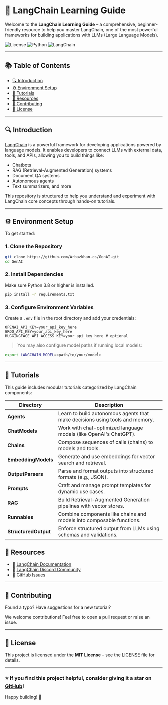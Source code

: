 
# 🚀 LangChain Learning Guide

Welcome to the **LangChain Learning Guide** – a comprehensive, beginner-friendly resource to help you master LangChain, one of the most powerful frameworks for building applications with LLMs (Large Language Models).

![License](https://img.shields.io/badge/license-MIT-green)
![Python](https://img.shields.io/badge/Python-3.8+-blue)
![LangChain](https://img.shields.io/badge/LangChain-Guide-orange)

---

## 📚 Table of Contents

- [🔍 Introduction](#-introduction)
- [⚙️ Environment Setup](#️-environment-setup)
- [🧪 Tutorials](#-tutorials)
- [📎 Resources](#-resources)
- [🙌 Contributing](#-contributing)
- [📄 License](#-license)

---

## 🔍 Introduction

[LangChain](https://www.langchain.com/) is a powerful framework for developing applications powered by language models. It enables developers to connect LLMs with external data, tools, and APIs, allowing you to build things like:

- Chatbots
- RAG (Retrieval-Augmented Generation) systems
- Document QA systems
- Autonomous agents
- Text summarizers, and more

This repository is structured to help you understand and experiment with LangChain core concepts through hands-on tutorials.

---

## ⚙️ Environment Setup

To get started:

### 1. Clone the Repository
```bash
git clone https://github.com/Arbazkhan-cs/GenAI.git
cd GenAI
```

### 2. Install Dependencies
Make sure Python 3.8 or higher is installed.

```bash
pip install -r requirements.txt
```

### 3. Configure Environment Variables
Create a `.env` file in the root directory and add your credentials:
```env
OPENAI_API_KEY=your_api_key_here
GROQ_API_KEY=your_api_key_here
HUGGINGFACE_API_ACCESS_KEY=your_api_key_here # optional
```

> You may also configure model paths if running local models:
```bash
export LANGCHAIN_MODEL=<path/to/your/model>
```

---

## 🧪 Tutorials

This guide includes modular tutorials categorized by LangChain components:

| Directory            | Description                                                                 |
|----------------------|-----------------------------------------------------------------------------|
| **Agents**           | Learn to build autonomous agents that make decisions using tools and memory.|
| **ChatModels**       | Work with chat-optimized language models (like OpenAI's ChatGPT).           |
| **Chains**           | Compose sequences of calls (chains) to models and tools.                    |
| **EmbeddingModels**  | Generate and use embeddings for vector search and retrieval.                |
| **OutputParsers**    | Parse and format outputs into structured formats (e.g., JSON).              |
| **Prompts**          | Craft and manage prompt templates for dynamic use cases.                    |
| **RAG**              | Build Retrieval-Augmented Generation pipelines with vector stores.          |
| **Runnables**        | Combine components like chains and models into composable functions.        |
| **StructuredOutput** | Enforce structured output from LLMs using schemas and validations.          |
## 📎 Resources

- 📘 [LangChain Documentation](https://docs.langchain.com/)
- 💬 [LangChain Discord Community](https://discord.gg/langchain)
- 🐛 [GitHub Issues](https://github.com/hwchase17/langchain/issues)

---

## 🙌 Contributing

Found a typo? Have suggestions for a new tutorial?

We welcome contributions! Feel free to open a pull request or raise an issue.

---

## 📄 License

This project is licensed under the **MIT License** – see the [LICENSE](LICENSE) file for details.

---

### ⭐ If you find this project helpful, consider giving it a star on [GitHub](https://github.com/Arbazkhan-cs/GenAI)!

Happy building! 🚀
